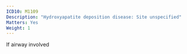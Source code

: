 ```yaml
---
ICD10: M1109
Description: "Hydroxyapatite deposition disease: Site unspecified"
Matters: Yes
Weight: 1
---
```

If airway involved
